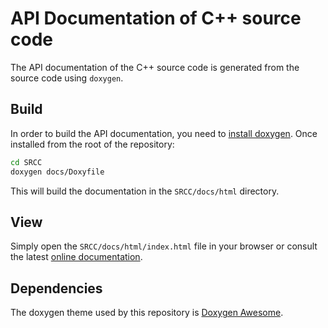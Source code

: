 # API Documentation of C++ source code

The API documentation of the C++ source code is generated from the source code using
`doxygen`.

## Build

In order to build the API documentation, you need to
[install doxygen](https://www.doxygen.nl/download.html).
Once installed from the root of the repository:

```bash
cd SRCC
doxygen docs/Doxyfile
```

This will build the documentation in the `SRCC/docs/html` directory.

## View

Simply open the `SRCC/docs/html/index.html` file in your browser or consult the
latest [online documentation](https://payoto.github.io/rsvs3d/index.html).

## Dependencies

The doxygen theme used by this repository is
[Doxygen Awesome](https://github.com/jothepro/doxygen-awesome-css).
